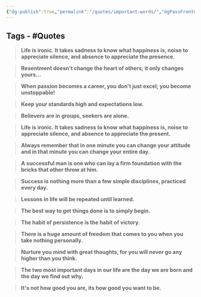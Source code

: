 ```yaml
---
{"dg-publish":true,"permalink":"/quotes/important-words/","dgPassFrontmatter":true,"noteIcon":"1","created":"2023-11-14T21:08:39.721+05:30","updated":"2023-12-12T23:34:37.997+05:30"}
---
```


## Tags - #Quotes 

>**Life is ironic. It takes sadness to know what happiness is, noise to appreciate silence, and absence to appreciate the presence.**

>**Resentment doesn't change the heart of others; it only changes yours...**

>**When passion becomes a career, you don't just excel; you become unstoppable!**

>**Keep your standards high and expectations low.**

>**Believers are in groups, seekers are alone.**

>**Life is ironic. It takes sadness to know what happiness is, noise to appreciate silence, and absence to appreciate the present.**

>**Always remember that in one minute you can change your attitude and in that minute you can change your entire day.**

>**A successful man is one who can lay a firm foundation with the bricks that other throw at him.**

>**Success is nothing more than a few simple disciplines, practiced every day.**

>**Lessons in life will be repeated until learned.**

>**The best way to get things done is to simply begin.**

>**The habit of persistence is the habit of victory.**

>**There is a huge amount of freedom that comes to you when you take nothing personally.**

>**Nurture you mind with great thoughts, for you will never go any higher than you think.**

>**The two most important days in our life are the day we are born and the day we find out why.**

>**It's not how good you are, its how good you want to be.**